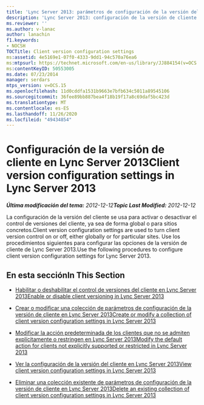 ```yaml
---
title: 'Lync Server 2013: parámetros de configuración de la versión del cliente'
description: 'Lync Server 2013: configuración de la versión de cliente.'
ms.reviewer: ''
ms.author: v-lanac
author: lanachin
f1.keywords:
- NOCSH
TOCTitle: Client version configuration settings
ms:assetid: 4e5169e1-07f0-4333-9dd1-94c570a76ea6
ms:mtpsurl: https://technet.microsoft.com/en-us/library/JJ884154(v=OCS.15)
ms:contentKeyID: 50553005
ms.date: 07/23/2014
manager: serdars
mtps_version: v=OCS.15
ms.openlocfilehash: 11d0cddfa1531b9663e7bfb634c5011a89545106
ms.sourcegitcommit: 36fee89bb887bea4f18b19f17a8c69daf5bc423d
ms.translationtype: MT
ms.contentlocale: es-ES
ms.lasthandoff: 11/26/2020
ms.locfileid: "49434854"
---
```

# <a name="client-version-configuration-settings-in-lync-server-2013"></a><span data-ttu-id="0f813-103">Configuración de la versión de cliente en Lync Server 2013</span><span class="sxs-lookup"><span data-stu-id="0f813-103">Client version configuration settings in Lync Server 2013</span></span>

<div data-xmlns="http://www.w3.org/1999/xhtml">

<div class="topic" data-xmlns="http://www.w3.org/1999/xhtml" data-msxsl="urn:schemas-microsoft-com:xslt" data-cs="https://msdn.microsoft.com/">

<div data-asp="https://msdn2.microsoft.com/asp">



</div>

<div id="mainSection">

<div id="mainBody"><span data-ttu-id="0f813-104">

<span> </span></span><span class="sxs-lookup"><span data-stu-id="0f813-104">

<span> </span></span></span>

<span data-ttu-id="0f813-105">_**Última modificación del tema:** 2012-12-12_</span><span class="sxs-lookup"><span data-stu-id="0f813-105">_**Topic Last Modified:** 2012-12-12_</span></span>

<span data-ttu-id="0f813-106">La configuración de la versión del cliente se usa para activar o desactivar el control de versiones del cliente, ya sea de forma global o para sitios concretos.</span><span class="sxs-lookup"><span data-stu-id="0f813-106">Client version configuration settings are used to turn client version control on or off, either globally or for particular sites.</span></span> <span data-ttu-id="0f813-107">Use los procedimientos siguientes para configurar las opciones de la versión de cliente de Lync Server 2013.</span><span class="sxs-lookup"><span data-stu-id="0f813-107">Use the following procedures to configure client version configuration settings for Lync Server 2013.</span></span>

<div>

## <a name="in-this-section"></a><span data-ttu-id="0f813-108">En esta sección</span><span class="sxs-lookup"><span data-stu-id="0f813-108">In This Section</span></span>

  - [<span data-ttu-id="0f813-109">Habilitar o deshabilitar el control de versiones del cliente en Lync Server 2013</span><span class="sxs-lookup"><span data-stu-id="0f813-109">Enable or disable client versioning in Lync Server 2013</span></span>](lync-server-2013-enable-or-disable-client-versioning.md)

  - [<span data-ttu-id="0f813-110">Crear o modificar una colección de parámetros de configuración de la versión de cliente en Lync Server 2013</span><span class="sxs-lookup"><span data-stu-id="0f813-110">Create or modify a collection of client version configuration settings in Lync Server 2013</span></span>](lync-server-2013-create-or-modify-a-collection-of-client-version-configuration-settings.md)

  - [<span data-ttu-id="0f813-111">Modificar la acción predeterminada de los clientes que no se admiten explícitamente o restringen en Lync Server 2013</span><span class="sxs-lookup"><span data-stu-id="0f813-111">Modify the default action for clients not explicitly supported or restricted in Lync Server 2013</span></span>](lync-server-2013-modify-the-default-action-for-clients-not-explicitly-supported-or-restricted.md)

  - [<span data-ttu-id="0f813-112">Ver la configuración de la versión del cliente en Lync Server 2013</span><span class="sxs-lookup"><span data-stu-id="0f813-112">View client version configuration settings in Lync Server 2013</span></span>](lync-server-2013-view-client-version-configuration-settings.md)

  - [<span data-ttu-id="0f813-113">Eliminar una colección existente de parámetros de configuración de la versión de cliente en Lync Server 2013</span><span class="sxs-lookup"><span data-stu-id="0f813-113">Delete an existing collection of client version configuration settings in Lync Server 2013</span></span>](lync-server-2013-delete-an-existing-collection-of-client-version-configuration-settings.md)

<span data-ttu-id="0f813-114"></div>

</div>

<span> </span>

</div>

</div>

</span><span class="sxs-lookup"><span data-stu-id="0f813-114"></div>

</div>

<span> </span>

</div>

</div>

</span></span></div>

